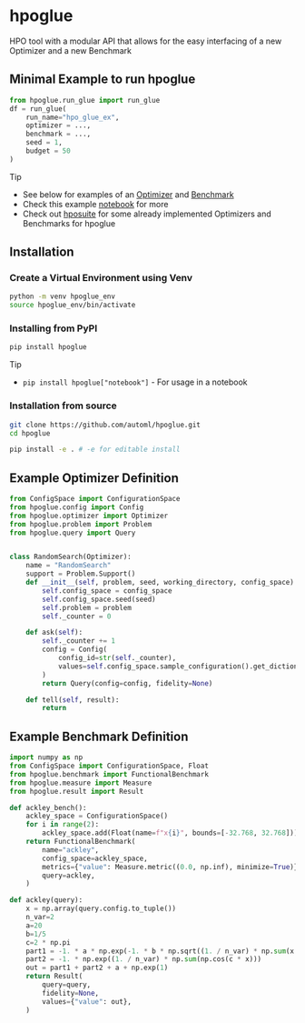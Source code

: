 # hpoglue
HPO tool with a modular API that allows for the easy interfacing of a new Optimizer and a new Benchmark

## Minimal Example to run hpoglue

```python
from hpoglue.run_glue import run_glue
df = run_glue(
    run_name="hpo_glue_ex",
    optimizer = ...,
    benchmark = ...,
    seed = 1,
    budget = 50
)
```

> [!TIP]
> * See below for examples of an [Optimizer](#example-optimizer-definition) and [Benchmark](#example-benchmark-definition)
> * Check this example [notebook](examples/glue_demo.ipynb) for more
> * Check out [hposuite](https://github.com/automl/hposuite) for some already implemented Optimizers and Benchmarks for hpoglue

## Installation

### Create a Virtual Environment using Venv
```bash
python -m venv hpoglue_env
source hpoglue_env/bin/activate
```
### Installing from PyPI

```bash
pip install hpoglue
```

> [!TIP]
> * `pip install hpoglue["notebook"]` - For usage in a notebook

### Installation from source

```bash
git clone https://github.com/automl/hpoglue.git
cd hpoglue

pip install -e . # -e for editable install
```


## Example Optimizer Definition

```python
from ConfigSpace import ConfigurationSpace
from hpoglue.config import Config
from hpoglue.optimizer import Optimizer
from hpoglue.problem import Problem
from hpoglue.query import Query


class RandomSearch(Optimizer):
    name = "RandomSearch"
    support = Problem.Support()
    def __init__(self, problem, seed, working_directory, config_space):
        self.config_space = config_space
        self.config_space.seed(seed)
        self.problem = problem
        self._counter = 0

    def ask(self):
        self._counter += 1
        config = Config(
            config_id=str(self._counter),
            values=self.config_space.sample_configuration().get_dictionary(),
        )
        return Query(config=config, fidelity=None)

    def tell(self, result):
        return
```

## Example Benchmark Definition

```python
import numpy as np
from ConfigSpace import ConfigurationSpace, Float
from hpoglue.benchmark import FunctionalBenchmark
from hpoglue.measure import Measure
from hpoglue.result import Result

def ackley_bench():
    ackley_space = ConfigurationSpace()
    for i in range(2):
        ackley_space.add(Float(name=f"x{i}", bounds=[-32.768, 32.768]))
    return FunctionalBenchmark(
        name="ackley",
        config_space=ackley_space,
        metrics={"value": Measure.metric((0.0, np.inf), minimize=True)},
        query=ackley,
    )

def ackley(query):
    x = np.array(query.config.to_tuple())
    n_var=2
    a=20
    b=1/5
    c=2 * np.pi
    part1 = -1. * a * np.exp(-1. * b * np.sqrt((1. / n_var) * np.sum(x * x)))
    part2 = -1. * np.exp((1. / n_var) * np.sum(np.cos(c * x)))
    out = part1 + part2 + a + np.exp(1)
    return Result(
        query=query,
        fidelity=None,
        values={"value": out},
    )
```
